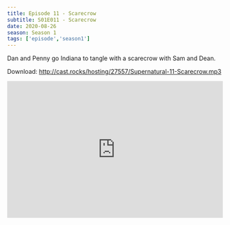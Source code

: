 ```yaml
---
title: Episode 11 - Scarecrow
subtitle: S01E011 - Scarecrow
date: 2020-08-26
season: Season 1
tags: ['episode','season1']
---
```


Dan and Penny go Indiana to tangle with a scarecrow with Sam and Dean.  

Download: <a href="http://cast.rocks/hosting/27557/Supernatural-11-Scarecrow.mp3" Alt="Supernatural Episode 11 - Scarecrow">http://cast.rocks/hosting/27557/Supernatural-11-Scarecrow.mp3</a>

<iframe src="https://cast.rocks/player/27557/Supernatural-11-Scarecrow.mp3?episodeTitle=Episode%2011%20-%20Scarecrow&podcastTitle=Couple%20of%20Idjits&episodeDate=August%2026th%2C%202020&imageURL=https%3A%2F%2Fcast.rocks%2Fhosting%2F27557%2Ffeeds%2FCAURZ.jpg" style="border: none; min-height: 265px; max-height: 320px; max-width: 558px; min-width: 270px; width: 100%; height: 100%;" scrollbars="no"></iframe>  
